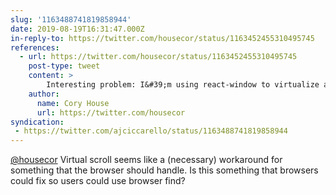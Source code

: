 ```yaml
---
slug: '1163488741819858944'
date: 2019-08-19T16:31:47.000Z
in-reply-to: https://twitter.com/housecor/status/1163452455310495745
references:
  - url: https://twitter.com/housecor/status/1163452455310495745
    post-type: tweet
    content: >
        Interesting problem: I&#39;m using react-window to virtualize a table with 1000+ records. Works great.<br><br>Downside: Browser find only sees the records currently rendered on the screen. 🤔<br><br>My solution:<br>1. Warn when users hit ctrl+f/cmd+f<br>2. Provide filters that search all records 🤓 <a href="https://t.co/uV1hEAe7ME">pic.twitter.com/uV1hEAe7ME</a>
    author:
      name: Cory House
      url: https://twitter.com/housecor
syndication:
 - https://twitter.com/ajciccarello/status/1163488741819858944
---
```


[@housecor](https://twitter.com/housecor) Virtual scroll seems like a (necessary) workaround for something that the browser should handle. Is this something that browsers could fix so users could use browser find?
